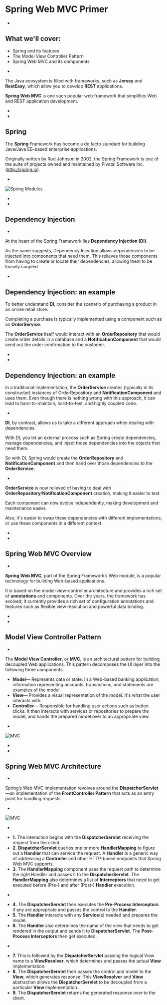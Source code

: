 # Spring Web MVC Primer

-

## What we'll cover: 
<ul>
<li class="fragment fade-up"> Spring and its features</li>
<li class="fragment fade-up"> The Model View Controller Pattern</li>
<li class="fragment fade-up"> Spring Web MVC and its components</li>
</ul>

-

The Java ecosystem is filled with frameworks, such as **Jersey** and **RestEasy**, which allow you to develop **REST** applications.

**Spring Web MVC** is one such popular web framework that simplifies Web and REST application development.

-
-

## Spring

The **Spring** Framework has become a de facto standard for building Java/Java EE–based enterprise applications.

Originally written by Rod Johnson in 2002, the Spring Framework is one of the suite of projects owned and maintained by Pivotal Software Inc. (http://spring.io).

-

![Spring Modules](./img/spring_modules.png)

-
-

## Dependency Injection

-

At the heart of the Spring Framework lies **Dependency Injection (DI)**.

As the name suggests, Dependency Injection allows dependencies to be injected into components that need them. This relieves those components from having to create or locate their dependencies, allowing them to be loosely coupled.

-
## Dependency Injection: an example

To better understand **DI**, consider the scenario of purchasing a product in an online retail store:

Completing a purchase is typically implemented using a component such as an **OrderService**.

The **OrderService** itself would interact with an **OrderRepository** that would create order details in a database and a **NotificationComponent** that would send out the order confirmation to the customer.

-
-
## Dependency Injection: an example

In a traditional implementation, the **OrderService** creates (typically in its constructor) instances of OrderRepository and **NotificationComponent** and uses them. Even though there is nothing wrong with this approach, it can lead to hard-to-maintain, hard-to-test, and highly coupled code.

-

**DI**, by contrast, allows us to take a different approach when dealing with dependencies.

With DI,
you let an external process such as Spring create dependencies, manage dependencies, and inject those dependencies into the objects that need them.

So with DI, Spring would create the **OrderRepository** and **NotificationComponent** and then hand over those dependencies to the **OrderService**.

-

**OrderService** is now relieved of having to deal with **OrderRepository**/**NotificationComponent** creation, making it easier to test.

Each component can now evolve independently, making development and maintenance easier.

Also, it's easier to swap these dependencies with different implementations, or use these components in a different context.

-
-

## Spring Web MVC Overview

-

**Spring Web MVC**, part of the Spring Framework’s Web module, is a popular technology for building Web-based applications.

It is based on the model-view-controller architecture and provides a rich set of **annotations** and components. Over the years, the framework has evolved; it currently provides a rich set of configuration annotations and features such as flexible view resolution and powerful data binding.

-
-

## Model View Controller Pattern

-

The **Model View Controller**, or **MVC**, is an architectural pattern for building decoupled Web applications. This pattern decomposes the UI layer into the following three components:

* **Model**— Represents data or state. In a Web-based banking application, information representing accounts, transactions, and statements are examples of the model.
* **View**— Provides a visual representation of the model. It's what the user interacts with.
* **Controller**— Responsible for handling user actions such as button clicks. It then interacts with services or repositories to prepare the model, and hands the prepared model over to an appropriate view.

-

![MVC](./img/mvc.png)

-
-

## Spring Web MVC Architecture

-

Spring’s Web MVC implementation revolves around the **DispatcherServlet**—an implementation of the **FrontController Pattern** that acts as an entry point for handling requests.

-

![MVC](./img/spring_mvc.png)

-

+ **1.** The interaction begins with the **DispatcherServlet** receiving the request from the client.
+ **2.** **DispatcherServlet** queries one or more **HandlerMapping** to figure out a **Handler** that can service the request. A **Handler** is a generic way of addressing a **Controller** and other HTTP-based endpoints that Spring Web MVC supports.
+ **3.** The **HandlerMapping** component uses the request path to determine the right Handler and passes it to the **DispatcherServlet**. The **HandlerMapping** also determines a list of **Interceptors** that need to get executed before (Pre-) and after (Post-) **Handler** execution.

-

+ **4.** The **DispatcherServlet** then executes the **Pre-Process Interceptors** if any are appropriate and passes the control to the **Handler**.
+ **5.** The **Handler** interacts with any **Service**(s) needed and prepares the model.
+ **6.** The **Handler** also determines the name of the view that needs to get rendered in the output and sends it to **DispatcherServlet**. The **Post-Process Interceptors** then get executed.

-

+ **7.** This is followed by the **DispatcherServlet** passing the logical View name to a **ViewResolver**, which determines and passes the actual **View** implementation.
+ **8.** The **DispatcherServlet** then passes the control and model to the **View**, which generates response. This **ViewResolver** and **View** abstraction allows the **DispatcherServlet** to be decoupled from a particular **View** implementation.
+ **9.** The **DispatcherServlet** returns the generated response over to the client.
